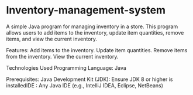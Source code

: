 # Inventory-management-system
A simple Java program for managing inventory in a store. This program allows users to add items to the inventory, update item quantities, remove items, and view the current inventory.



Features:
Add items to the inventory.
Update item quantities.
Remove items from the inventory.
View the current inventory.



Technologies Used
Programming Language: Java


Prerequisites:
Java Development Kit (JDK): Ensure JDK 8 or higher is installedIDE : Any Java IDE (e.g., IntelliJ IDEA, Eclipse, NetBeans)
